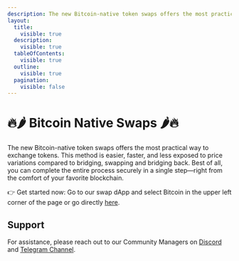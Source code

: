 ```yaml
---
description: The new Bitcoin-native token swaps offers the most practical way to exchange tokens from the comfort of your favorite blockchain.
layout:
  title:
    visible: true
  description:
    visible: true
  tableOfContents:
    visible: true
  outline:
    visible: true
  pagination:
    visible: false
---
```


# 🔥🌶️ Bitcoin Native Swaps 🌶️🔥

The new Bitcoin-native token swaps offers the most practical way to exchange tokens. This method is easier, faster, and less exposed to price variations compared to bridging, swapping and bridging back. Best of all, you can complete the entire process securely in a single step—right from the comfort of your favorite blockchain.

👉 Get started now: Go to our swap dApp and select Bitcoin in the upper left corner of the page or go directly [here](https://app.alexlab.co/bitcoin/swap/).

<!--

## Explore

{% content-ref url="key-concepts.md" %} [key-concepts.md](key-concepts.md) {% endcontent-ref %}
{% content-ref url="how-to.md" %} [how-to.md](how-to.md) {% endcontent-ref %}
{% content-ref url="faqs.md" %} [faqs.md](faqs.md) {% endcontent-ref %}

-->

## Support

For assistance, please reach out to our Community Managers on [Discord](https://discord.com/invite/alexlab) and [Telegram Channel](https://t.me/AlexCommunity).
